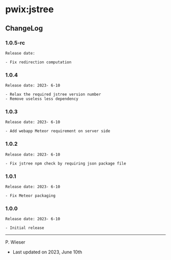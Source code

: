 # pwix:jstree

## ChangeLog

### 1.0.5-rc

    Release date: 

    - Fix redirection computation

### 1.0.4

    Release date: 2023- 6-10

    - Relax the required jstree version number
    - Remove useless less dependency

### 1.0.3

    Release date: 2023- 6-10

    - Add webapp Meteor requirement on server side

### 1.0.2

    Release date: 2023- 6-10

    - Fix jstree npm check by requiring json package file

### 1.0.1

    Release date: 2023- 6-10

    - Fix Meteor packaging

### 1.0.0

    Release date: 2023- 6-10

    - Initial release

---
P. Wieser
- Last updated on 2023, June 10th
